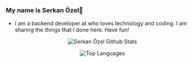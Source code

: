 ### My name is Serkan Özel👋

<!---
<p align="center">
  <img align="center"  src="https://github.com/srknzl/srknzl/raw/master/images/logo.png">
</p>
-->

* I am a backend developer at who loves technology and coding. I am sharing the things that I done here. Have fun!


<p align="center">
  <img align="center" alt="Serkan Özel Github Stats"  src="https://github-readme-stats.vercel.app/api?username=srknzl&count_private=true&show_icons=true&theme=algolia&include_all_commits=true">
</p>


<p align="center">
  <img align="center" alt="Top Languages" src="https://github-readme-stats.vercel.app/api/top-langs/?username=srknzl&theme=algolia">
</p>


